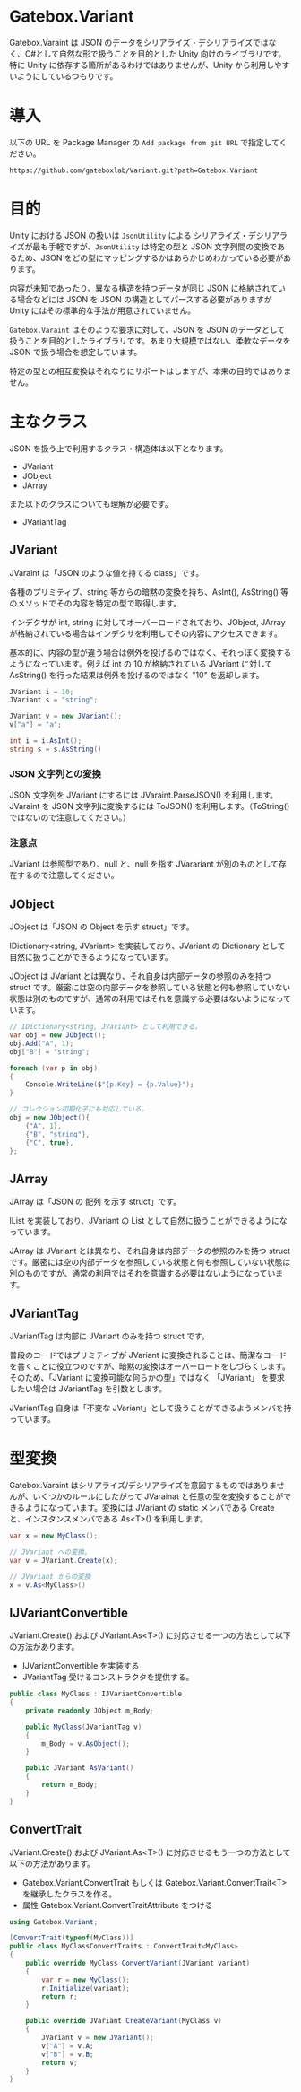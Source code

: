 # Gatebox.Variant

Gatebox.Varaint は JSON のデータをシリアライズ・デシリアライズではなく、C#として自然な形で扱うことを目的とした Unity 向けのライブラリです。
特に Unity に依存する箇所があるわけではありませんが、Unity から利用しやすいようにしているつもりです。

# 導入

以下の URL を Package Manager の `Add package from git URL` で指定してください。
```
https://github.com/gateboxlab/Variant.git?path=Gatebox.Variant
```

# 目的

Unity における JSON の扱いは `JsonUtility` による シリアライズ・デシリアライズが最も手軽ですが、`JsonUtility` は特定の型と JSON 文字列間の変換であるため、JSON をどの型にマッピングするかはあらかじめわかっている必要があります。

内容が未知であったり、異なる構造を持つデータが同じ JSON に格納されている場合などには JSON を JSON の構造としてパースする必要がありますが Unity にはその標準的な手法が用意されていません。

`Gatebox.Varaint` はそのような要求に対して、JSON を JSON のデータとして扱うことを目的としたライブラリです。あまり大規模ではない、柔軟なデータを JSON で扱う場合を想定しています。

特定の型との相互変換はそれなりにサポートはしますが、本来の目的ではありません。

# 主なクラス

JSON を扱う上で利用するクラス・構造体は以下となります。

- JVariant
- JObject
- JArray

また以下のクラスについても理解が必要です。

- JVariantTag

## JVariant

JVaraint は「JSON のような値を持てる class」です。

各種のプリミティブ、string 等からの暗黙の変換を持ち、AsInt(), AsString() 等のメソッドでその内容を特定の型で取得します。

インデクサが int, string に対してオーバーロードされており、JObject, JArray が格納されている場合はインデクサを利用してその内容にアクセスできます。

基本的に、内容の型が違う場合は例外を投げるのではなく、それっぽく変換するようになっています。例えば int の 10 が格納されている JVariant に対して AsString() を行った結果は例外を投げるのではなく "10" を返却します。

```csharp
JVariant i = 10;
JVariant s = "string";

JVariant v = new JVariant();
v["a"] = "a";

int i = i.AsInt();
string s = s.AsString()
```

### JSON 文字列との変換

JSON 文字列を JVariant にするには JVaraint.ParseJSON() を利用します。
JVaraint を JSON 文字列に変換するには ToJSON() を利用します。（ToString()ではないので注意してください。）

### 注意点

JVariant は参照型であり、null と、null を指す JVarariant が別のものとして存在するので注意してください。

## JObject

JObject は「JSON の Object を示す struct」です。

IDictionary<string, JVariant> を実装しており、JVariant の Dictionary として自然に扱うことができるようになっています。

JObject は JVariant とは異なり、それ自身は内部データの参照のみを持つ struct です。厳密には空の内部データを参照している状態と何も参照していない状態は別のものですが、通常の利用ではそれを意識する必要はないようになっています。

```csharp
// IDictionary<string, JVariant> として利用できる。
var obj = new JObject();
obj.Add("A", 1);
obj["B"] = "string";

foreach (var p in obj)
{
	Console.WriteLine($"{p.Key} = {p.Value}");
}

// コレクション初期化子にも対応している。
obj = new JObject(){
    {"A", 1},
    {"B", "string"},
    {"C", true},
};
```

## JArray

JArray は「JSON の 配列 を示す struct」です。

IList<JVariant> を実装しており、JVariant の List として自然に扱うことができるようになっています。

JArray は JVariant とは異なり、それ自身は内部データの参照のみを持つ struct です。厳密には空の内部データを参照している状態と何も参照していない状態は別のものですが、通常の利用ではそれを意識する必要はないようになっています。

## JVariantTag

JVariantTag は内部に JVariant のみを持つ struct です。

普段のコードではプリミティブが JVariant に変換されることは、簡潔なコードを書くことに役立つのですが、暗黙の変換はオーバーロードをしづらくします。そのため、「JVariant に変換可能な何らかの型」ではなく 「JVariant」 を要求したい場合は JVariantTag を引数とします。

JVariantTag 自身は「不変な JVariant」として扱うことができるようメンバを持っています。

# 型変換

Gatebox.Varaint はシリアライズ/デシリアライズを意図するものではありませんが、いくつかのルールにしたがって JVarainat と任意の型を変換することができるようになっています。変換には JVariant の static メンバである Create と、インスタンスメンバである As&lt;T&gt;() を利用します。

```csharp
var x = new MyClass();

// JVariant への変換。
var v = JVariant.Create(x);

// JVariant からの変換
x = v.As<MyClass>()
```

## IJVariantConvertible

JVariant.Create() および JVariant.As&lt;T&gt;() に対応させる一つの方法として以下の方法があります。
- IJVariantConvertible を実装する
- JVariantTag 受けるコンストラクタを提供する。

```csharp
public class MyClass : IJVariantConvertible
{
    private readonly JObject m_Body;

    public MyClass(JVariantTag v)
    {
        m_Body = v.AsObject();
    }

    public JVariant AsVariant()
    {
        return m_Body;
    }
}
```

## ConvertTrait

JVariant.Create() および JVariant.As&lt;T&gt;() に対応させるもう一つの方法として以下の方法があります。
- Gatebox.Variant.ConvertTrait もしくは Gatebox.Variant.ConvertTrait&lt;T&gt; を継承したクラスを作る。
- 属性 Gatebox.Variant.ConvertTraitAttribute をつける

```csharp
using Gatebox.Variant;

[ConvertTrait(typeof(MyClass))]
public class MyClassConvertTraits : ConvertTrait<MyClass>
{
	public override MyClass ConvertVariant(JVariant variant)
	{
		var r = new MyClass();
		r.Initialize(variant);
		return r;
	}

	public override JVariant CreateVariant(MyClass v)
	{
		JVariant v = new JVariant();
		v["A"] = v.A;
		v["B"] = v.B;
		return v;
	}
}
```





